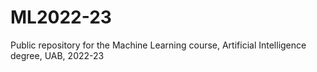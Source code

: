 # ML2022-23
Public repository for the Machine Learning course, Artificial Intelligence degree, UAB, 2022-23
